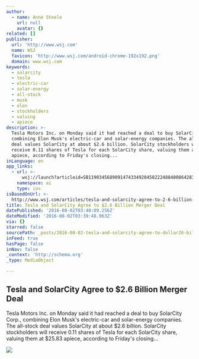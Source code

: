 ```yaml
---
author:
  - name: Anne Steele
    url: null
    avatar: {}
related: []
publisher:
  url: 'http://www.wsj.com'
  name: WSJ
  favicon: 'http://www.wsj.com/android-chrome-192x192.png'
  domain: www.wsj.com
keywords:
  - solarcity
  - tesla
  - electric-car
  - solar-energy
  - all-stock
  - musk
  - elon
  - stockholders
  - valuing
  - apiece
description: >-
  Tesla Motors Inc. on Monday said it had reached a deal to buy SolarCity Corp.,
  combining Elon Musk's electric-car and solar-energy companies. The all-stock
  deal values SolarCity at about $2.6 billion. SolarCity stockholders will
  receive 0.11 shares of Tesla for each SolarCity share, valuing them at $25.83
  apiece, according to Friday's closing...
inLanguage: en
app_links:
  - url: >-
      wsj://launch?articleid=SB11903456890914743349204582224884008642836&headline=Tesla%20and%20SolarCity%20Agree%20to%20Merger%20Deal&weburl=http://www.wsj.com/articles/SB11903456890914743349204582224884008642836
    namespace: ai
    type: ios
isBasedOnUrl: >-
  http://www.wsj.com/articles/tesla-and-solarcity-agree-to-2-6-billion-merger-deal-1470050724?mod=LS1
title: Tesla and SolarCity Agree to $2.6 Billion Merger Deal
datePublished: '2016-08-02T03:40:09.256Z'
dateModified: '2016-08-02T03:39:48.963Z'
via: {}
starred: false
sourcePath: _posts/2016-08-02-tesla-and-solarcity-agree-to-dollar26-billion-merger-deal.md
inFeed: true
hasPage: false
inNav: false
_context: 'http://schema.org'
_type: MediaObject

---
```

<article style=""><h1>Tesla and SolarCity Agree to $2.6 Billion Merger Deal</h1><p>Tesla Motors Inc. on Monday said it had reached a deal to buy SolarCity Corp., combining Elon Musk's electric-car and solar-energy companies. The all-stock deal values SolarCity at about $2.6 billion. SolarCity stockholders will receive 0.11 shares of Tesla for each SolarCity share, valuing them at $25.83 apiece, according to Friday's closing...</p><img src="https://si.wsj.net/public/resources/images/BN-PE809_0801te_G_20160801071722.jpg" /></article>